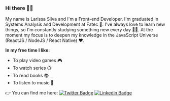 ### Hi there 👋:smile:

My name is Larissa Silva and I'm a Front-end Developer. I'm graduated in Systems Analysis and Development at Fatec :raised_hands:. I've always love to learn new things, so I'm constantly studying something new every day :ok_woman:. At the moment my focus is to deepen my knowledge in the JavaScript Universe (ReactJS / NodeJS / React Native) :heart:.

**In my free time I like:**
- To play video games :video_game:
- To watch series 📺
- To read books 📚
- To listen to music 🎵

:point_right: You can find me here: 
[![Twitter Badge](https://img.shields.io/badge/-Twitter-1ca0f1?style=flat-square&labelColor=1ca0f1&logo=twitter&logoColor=white&link=https://twitter.com/lagcrs)](https://twitter.com/lagcrs)
[![Linkedin Badge](https://img.shields.io/badge/-LinkedIn-blue?style=flat-square&logo=Linkedin&logoColor=white&link=https://www.linkedin.com/in/lagcrs)](https://www.linkedin.com/in/lagcrs)
